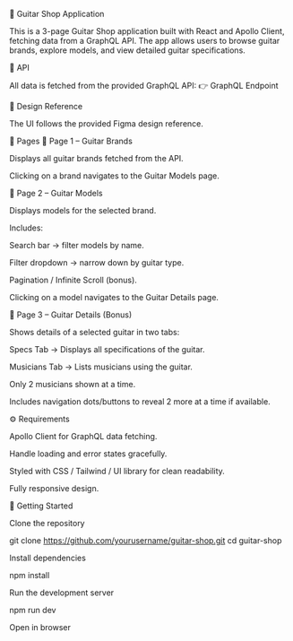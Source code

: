 🎸 Guitar Shop Application

This is a 3-page Guitar Shop application built with React and Apollo Client, fetching data from a GraphQL API. The app allows users to browse guitar brands, explore models, and view detailed guitar specifications.

🔗 API

All data is fetched from the provided GraphQL API:
👉 GraphQL Endpoint

🎨 Design Reference

The UI follows the provided Figma design reference.

📄 Pages
🔹 Page 1 – Guitar Brands

Displays all guitar brands fetched from the API.

Clicking on a brand navigates to the Guitar Models page.

🔹 Page 2 – Guitar Models

Displays models for the selected brand.

Includes:

Search bar → filter models by name.

Filter dropdown → narrow down by guitar type.

Pagination / Infinite Scroll (bonus).

Clicking on a model navigates to the Guitar Details page.

🔹 Page 3 – Guitar Details (Bonus)

Shows details of a selected guitar in two tabs:

Specs Tab → Displays all specifications of the guitar.

Musicians Tab → Lists musicians using the guitar.

Only 2 musicians shown at a time.

Includes navigation dots/buttons to reveal 2 more at a time if available.

⚙️ Requirements

Apollo Client for GraphQL data fetching.

Handle loading and error states gracefully.

Styled with CSS / Tailwind / UI library for clean readability.

Fully responsive design.

🚀 Getting Started

Clone the repository

git clone https://github.com/yourusername/guitar-shop.git
cd guitar-shop

Install dependencies

npm install

Run the development server

npm run dev

Open in browser
